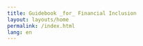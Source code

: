 ```yaml
---
title: Guidebook _for_ Financial Inclusion
layout: layouts/home
permalink: /index.html
lang: en
---
```

